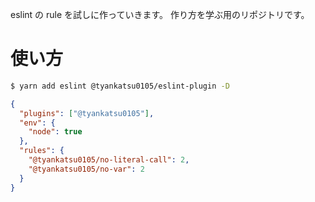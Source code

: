 eslint の rule を試しに作っていきます。
作り方を学ぶ用のリポジトリです。

# 使い方

```bash
$ yarn add eslint @tyankatsu0105/eslint-plugin -D
```

```json
{
  "plugins": ["@tyankatsu0105"],
  "env": {
    "node": true
  },
  "rules": {
    "@tyankatsu0105/no-literal-call": 2,
    "@tyankatsu0105/no-var": 2
  }
}
```
